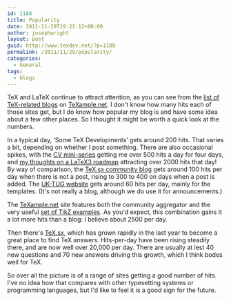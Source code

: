 ```yaml
---
id: 1188
title: Popularity
date: 2011-11-29T19:21:12+00:00
author: josephwright
layout: post
guid: http://www.texdev.net/?p=1188
permalink: /2011/11/29/popularity/
categories:
  - General
tags:
  - blogs
---
```

TeX and LaTeX continue to attract attention, as you can see from the [list of TeX-related blogs](http://www.texample.net/community/) on [TeXample.net](http://www.texample.net/). I don't know how many hits each of those sites get, but I do know how popular my blog is and have some idea about a few other places. So I thought it might be worth a quick look at the numbers.

In a typical day, ‘Some TeX Developments’ gets around 200 hits. That varies a bit, depending on whether I post something. There are also occasional spikes, with the [CV mini-series](/2011/11/05/writing-a-curriculum-vitae-in-latex-part-1/) getting me over 500 hits a day for four days, and [my thoughts on a LaTeX3 roadmap](/2011/09/05/latex3-roadmap/) attracting over 2000 hits that day! By way of comparison, the [TeX.sx community blog](http://tex.blogoverflow.com/) gets around 100 hits per day when there is not a post, rising to 300 to 400 on days when a post is added. The [UK-TUG website](http://uk.tug.org/) gets around 60 hits per day, mainly for the templates. (It's not really a blog, although we do use it for announcements.)

The [TeXample.net](http://www.texample.net/) site features both the community aggregator and the very useful [set of TikZ examples](http://www.texample.net/tikz/). As you'd expect, this combination gains it a lot more hits than a blog: I believe about 2500 per day.

Then there's [TeX.sx](http://tex.stackexchange.com/), which has grown rapidly in the last year to become a great place to find TeX answers. Hits-per-day have been rising steadily there, and are now well over 20,000 per day. There are usually at lest 40 new questions and 70 new answers driving this growth, which I think bodes well for TeX.

So over all the picture is of a range of sites getting a good number of hits. I've no idea how that compares with other typesetting systems or programming languages, but I'd like to feel it is a good sign for the future.
